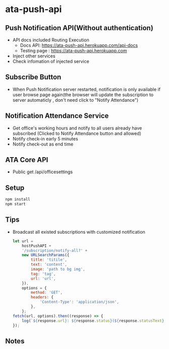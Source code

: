 # ata-push-api

## Push Notification API(Without authentication)

- API docs included Routing Execution
  - Docs API: <https://ata-push-api.herokuapp.com/api-docs>
  - Testing page : <https://ata-push-api.herokuapp.com>
- Inject other services
- Check infomation of injected service

## Subscribe Button

- When Push Notification server restarted, notification is only available if user browse page again(the browser will update the subscription to server automaticly , don't need click to "Notify Attendance")

## Notification Attendance Service

- Get office's working hours and notify to all users already have subscribed (Clicked to Notify Attendance button and allowed)
- Notify check-in early 5 minutes
- Notify check-out as end time

## ATA Core API

- Public get /api/officesettings

## Setup

```js
npm install
npm start
```

## Tips

- Broadcast all existed subscriptions with customized notification

    ```js
    let url =
        hostPushAPI +
        '/subscription/notify-all?' +
        new URLSearchParams({
            title: 'titile',
            text: 'content',
            image: 'path to bg img',
            tag: 'tag',
            url: 'url',
        }),
        options = {
            method: 'GET',
            headers: {
                'Content-Type': 'application/json',
            },
        };
    fetch(url, options).then((response) => {
        log(`${response.url}: ${response.status}(${response.statusText})`);
    });
    ```

## Notes
